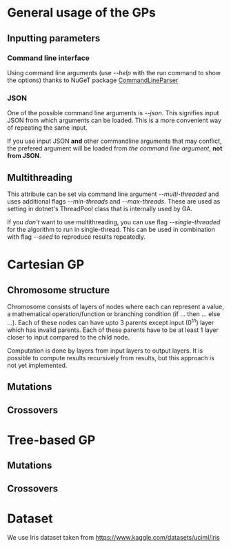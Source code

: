 # General usage of the GPs

## Inputting parameters

### Command line interface
Using command line arguments (use *--help* with the run command to show the options) thanks to NuGeT package [CommandLineParser](https://github.com/commandlineparser/commandline)

### JSON
One of the possible command line arguments is *--json*. This signifies input JSON from which arguments can be loaded. This is a more convenient way of repeating the same input.

If you use input JSON **and** other commandline arguments that may conflict, the prefered argument will be loaded from *the command line argument*, **not from JSON**.

## Multithreading

This attribute can be set via command line argument *--multi-threaded* and uses additional flags *--min-threads* and *--max-threads*. These are used as setting in dotnet's ThreadPool class that is internally used by GA.

If you *don't* want to use multithreading, you can use flag *--single-threaded* for the algorithm to run in single-thread. This can be used in combination with flag *--seed* to reproduce results repeatedly.

# Cartesian GP

## Chromosome structure

Chromosome consists of layers of nodes where each can represent a value, a mathematical operation/function or branching condition (if ... then ... else ...). Each of these nodes can have upto 3 parents except input ($0^{th}$) layer which has invalid parents. Each of these parents have to be at least 1 layer closer to input compared to the child node.

Computation is done by layers from input layers to output layers. It is possible to compute results recursively from results, but this approach is not yet implemented.

## Mutations

## Crossovers

# Tree-based GP

## Mutations

## Crossovers

# Dataset

We use Iris dataset taken from https://www.kaggle.com/datasets/uciml/iris